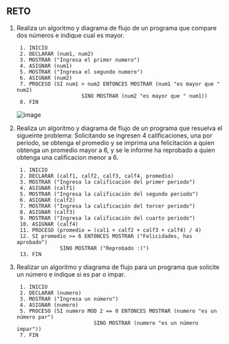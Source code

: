 ## RETO

1. Realiza un algoritmo y diagrama de flujo de un programa que compare dos números e indique cual es mayor.

        1. INICIO
        2. DECLARAR (num1, num2)
        3. MOSTRAR ("Ingresa el primer numero")
        4. ASIGNAR (num1)
        5. MOSTRAR ("Ingresa el segundo numero")
        6. ASIGNAR (num2)
        7. PROCESO (SI num1 > num2 ENTONCES MOSTRAR (num1 "es mayor que " num2)
                            SINO MOSTRAR (num2 "es mayor que " num1))
        8. FIN

      ![image](https://user-images.githubusercontent.com/75552884/158853944-768eb775-c390-42ee-91bd-b9aa014e7ba8.png)


2. Realiza un algoritmo y diagrama de flujo de un programa que resuelva el sigueinte problema: Solicitando se ingresen 4 calificaciones, una por periodo, se obtenga el promedio y se imprima una felicitación a quien obtenga un promedio mayor a 6, y se le informe ha reprobado a quien obtenga una calificacion menor a 6.

        1. INICIO
        2. DECLARAR (calf1, calf2, calf3, calf4, promedio)
        3. MOSTRAR ("Ingresa la calificación del primer periodo")
        4. ASIGNAR (calf1)
        5. MOSTRAR ("Ingresa la calificación del segundo periodo")
        6. ASIGNAR (calf2)
        7. MOSTRAR ("Ingresa la calificación del tercer periodo")
        8. ASIGNAR (calf3)
        9. MOSTRAR ("Ingresa la calificación del cuarto periodo")
        10. ASIGNAR (calf4)
        11. PROCESO (promedio = (cal1 + calf2 + calf3 + calf4) / 4)
        12. SI promedio >= 6 ENTONCES MOSTRAR ("Felicidades, has aprobado")
                     SINO MOSTRAR ("Reprobado :(")
        13. FIN 

3. Realizar un algoritmo y diagrama de flujo para un programa que solicite un número e indique si es par o impar.

        1. INICIO
        2. DECLARAR (numero)
        3. MOSTRAR ("Ingresa un número")
        4. ASIGNAR (numero)
        5. PROCESO (SI numero MOD 2 == 0 ENTONCES MOSTRAR (numero "es un número par")
                                SINO MOSTRAR (numero "es un número impar"))
        7. FIN 

